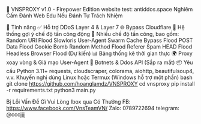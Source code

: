 🦊 VNSPROXY v1.0 - Firepower Edition
website test: antiddos.space
Nghiêm Cấm Đánh Web Edu Nếu Đánh Tự Trách Nhiệm

🚀 Tính năng
✅ Hỗ trợ DDoS Layer 4 & Layer 7
🌐 Bypass Cloudflare 
🧠 Hệ thống gợi ý chế độ tấn công động
🦾 Nhiều chế độ tấn công, bao gồm:
Random URI Flood
Slowloris
User-Agent Swarm
Cache Bypass Flood
POST Data Flood
Cookie Bomb
Random Method Flood
Referer Spam
HEAD Flood
Headless Browser Flood (Dự kiến)
📊 Bảng thống kê thời gian thực
🌍 Proxy xoay vòng & Giả mạo User-Agent
🔐 Botnets & Ddos API (Sắp ra mắt)
📦 Yêu cầu
Python 3.11+
requests, cloudscraper, colorama, aiohttp, beautifulsoup4, v.v.
Khuyến nghị dùng Linux hoặc Termux (Windows hỗ trợ một phần)
bash
git clone https://github.com/hoanglamdz/VNSPROXY
cd vnsproxy
pip install -r requirements.txt
python3 main.py

Bị Lỗi Vấn Đề Gì Vui Lòng Ibox qua Có Thưởng
FB: https://www.facebook.com/VnsTeamVN/
Zalo: 0789722694
telegram: @cccjjjj
